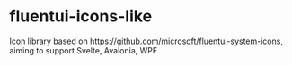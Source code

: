 # fluentui-icons-like
Icon library based on https://github.com/microsoft/fluentui-system-icons, aiming to support Svelte, Avalonia, WPF
